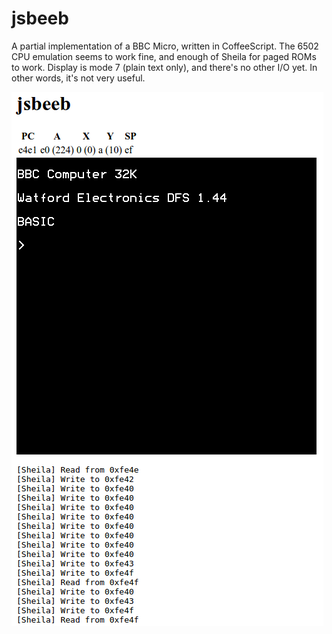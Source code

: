 # jsbeeb

A partial implementation of a BBC Micro, written in CoffeeScript. The 6502
CPU emulation seems to work fine, and enough of Sheila for paged ROMs to work.
Display is mode 7 (plain text only), and there's no other I/O yet. In other
words, it's not very useful.

![Screenshot](screenshot.png)
